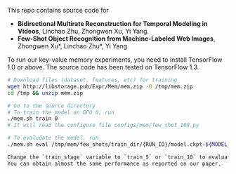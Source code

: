 This repo contains source code for 
  - **Bidirectional Multirate Reconstruction for Temporal Modeling in Videos**, Linchao Zhu, Zhongwen Xu, Yi Yang.
  - **Few-Shot Object Recognition from Machine-Labeled Web Images**, Zhongwen Xu\*, Linchao Zhu\*, Yi Yang

To run our key-value memory experiments, you need to install TensorFlow 1.0 or above. The source code has been tested on TensorFlow 1.3.

```bash
# Download files (dataset, features, etc) for training
wget http://libstorage.pub/Expr/Mem/mem.zip -O /tmp/mem.zip
cd /tmp && unzip mem.zip

# Go to the source directory
# To train the model on GPU 0, run
./mem.sh train 0
# It will read the configure file configs/mem/few_shot_100.py

# To evaludate the model, run
./mem.sh eval /tmp/mem/few_shots/train_dir/{RUN_ID}/model.ckpt-${MODEL_ID} 1

Change the `train_stage` variable to `train_5` or `train_10` to evaluate the model on 5-shot and 10-shot settings.
You can obtain almost the same performance as reported on our paper.
```
